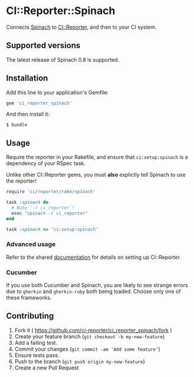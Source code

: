 # CI::Reporter::Spinach

Connects [Spinach][spin] to [CI::Reporter][ci], and then to your CI
system.

[spin]: https://github.com/codegram/spinach
[ci]: https://github.com/ci-reporter/ci_reporter

## Supported versions

The latest release of Spinach 0.8 is supported.

## Installation

Add this line to your application's Gemfile:

```ruby
gem 'ci_reporter_spinach'
```

And then install it:

```
$ bundle
```

## Usage

Require the reporter in your Rakefile, and ensure that
`ci:setup:spinach` is a dependency of your RSpec task.

Unlike other CI::Reporter gems, you must **also** explictly tell
Spinach to use the reporter!

```ruby
require 'ci/reporter/rake/spinach'

task :spinach do
  # Note `-r ci_reporter`!
  exec "spinach -r ci_reporter"
end

task :spinach => 'ci:setup:spinach'
```

### Advanced usage

Refer to the shared [documentation][ci] for details on setting up
CI::Reporter.

### Cucumber

If you use both Cucumber and Spinach, you are likely to see strange
errors due to `gherkin` and `gherkin-ruby` both being loaded. Choose
only one of these frameworks.

## Contributing

1. Fork it ( https://github.com/ci-reporter/ci_reporter_spinach/fork )
2. Create your feature branch (`git checkout -b my-new-feature`)
3. Add a failing test.
4. Commit your changes (`git commit -am 'Add some feature'`)
5. Ensure tests pass.
6. Push to the branch (`git push origin my-new-feature`)
7. Create a new Pull Request
